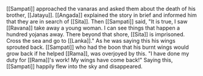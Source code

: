 [[Sampati]] approached the vanaras and asked them about the death of his brother, [[Jatayu]]. [[Angada]] explained the story in brief and informed him that they are in search of [[Sita]]. Then [[Sampati]] said, "It is true, I saw [[Ravana]] take away a young woman. I can see things that happen a hundred yojanas away. There beyond that shore, [[Sita]] is imprisoned. Cross the sea and go to [[Lanka]]." As he was saying this his wings sprouted back. [[Sampati]] who had the boon that his burnt wings would grow back if he helped [[Rama]], was overjoyed by this. "I have done my duty for [[Rama]]'s work! My wings have come back!" Saying this, [[Sampati]] happily flew into the sky and disappeared.